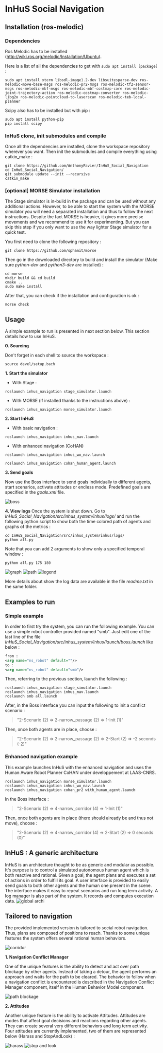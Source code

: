 # InHuS Social Navigation

## Installation (ros-melodic)

### Dependencies

Ros Melodic has to be installed (http://wiki.ros.org/melodic/Installation/Ubuntu).

Here is a list of all the dependencies to get with `sudo apt install [package]` :
```
sudo apt install xterm libsdl-image1.2-dev libsuitesparse-dev ros-melodic-move-base-msgs ros-melodic-pr2-msgs ros-melodic-tf2-sensor-msgs ros-melodic-mbf-msgs ros-melodic-mbf-costmap-core ros-melodic-joint-trajectory-action ros-melodic-costmap-converter ros-melodic-libg2o ros-melodic-pointcloud-to-laserscan ros-melodic-teb-local-planner
```

Scipy also has to be installed but with pip :
```
sudo apt install python-pip
pip install scipy
```

### InHuS clone, init submodules and compile

Once all the dependencies are installed, clone the workspace repository wherever you want. Then init the submodules and compile everything using catkin_make :
```
git clone https://github.com/AnthonyFavier/InHuS_Social_Navigation
cd InHuS_Social_Navigation/
git submodule update --init --recursive
catkin_make
```

### [optional] MORSE Simulator installation

The Stage simulator is in-build in the package and can be used without any additional actions. However, to be able to start the system with the MORSE simulator you will need a separated installation and thus to follow the next instructions. Despite the fact MORSE is heavier, it gives more precise movements and we recommend to use it for experimenting. But you can skip this step if you only want to use the way lighter Stage simulator for a quick test.

You first need to clone the following repository :
```
git clone https://github.com/sphanit/morse
```
Then go in the downloaded directory to build and install the simulator (Make sure *python-dev* and *python3-dev* are installed) :
```
cd morse
mkdir build && cd build
cmake ..
sudo make install
```

After that, you can check if the installation and configuration is ok :
```
morse check
```

## Usage

A simple example to run is presented in next section below. This section details how to use InHuS.

**0. Sourcing**

Don't forget in each shell to source the workspace :
```
source devel/setup.bach
```

**1. Start the simulator**
* With Stage :
```
roslaunch inhus_navigation stage_simulator.launch
```
* With MORSE (if installed thanks to the instructions above) :
```
roslaunch inhus_navigation morse_simulator.launch
```
**2. Start InHuS**
* With basic navigation :
```
roslaunch inhus_navigation inhus_nav.launch
```
* With enhanced navigation (CoHAN)
```
roslaunch inhus_navigation inhus_wo_nav.launch
```
```
roslaunch inhus_navigation cohan_human_agent.launch
```
**3. Send goals**

Now use the Boss interface to send goals individually to different agents, start scenarios, activate attitudes or endless mode. Predefined goals are specified in the *goals.xml* file.

![boss](https://github.com/AnthonyFavier/images/blob/master/boss.png)

**4. View logs**
Once the system is shut down. Go to *InHuS_Social_Navigation/src/inhus_system/inhus/logs/* and run the following python script to show both the time colored path of agents and graphs of the metrics :
```
cd InHuS_Social_Navigation/src/inhus_system/inhus/logs/
python all.py
```
Note that you can add 2 arguments to show only a specified temporal window :
```
python all.py 175 180
```
![graph](https://github.com/AnthonyFavier/images/blob/master/graphs_OO_smb_replan.png)
![path](https://github.com/AnthonyFavier/images/blob/master/paths_OO_smb_replan_new.png)
![legend](https://github.com/AnthonyFavier/images/blob/master/legend.png)

More details about show the log data are available in the file *readme.txt* in the same folder.

## Examples to run

### Simple example

In order to first try the system, you can run the following example. You can use a simple robot controller provided named "smb".
Just edit one of the last line of the file *InHuS_Social_Navigation/src/inhus_system/inhus/launch/boss.launch* like below :
``` xml
from :
<arg name="ns_robot" default=""/>
to :
<arg name="ns_robot" default="smb"/>
```
Then, referring to the previous section, launch the following :
```
roslaunch inhus_navigation stage_simulator.launch
roslaunch inhus_navigation inhus_nav.launch
roslaunch smb all.launch
```
After, in the Boss interface you can input the following to init a conflict scenario :

> "2-Scenario (2) => 2-narrow_passage (2) => 1-Init (1)"

Then, once both agents are in place, choose :

> "2-Scenario (2) => 2-narrow_passage (2) => 2-Start (2) => -2 seconds (-2)"

### Enhanced navigation example

This example launches InHuS with the enhanced navigation and uses the Human Aware Robot Planner CoHAN under developpement at LAAS-CNRS.

```
roslaunch inhus_navigation morse_simulator.launch
roslaunch inhus_navigation inhus_wo_nav.launch
roslaunch inhus_navigation cohan_pr2 with_human_agent.launch
```
In the Boss interface :

> "2-Scenario (2) => 4-narrow_corridor (4) => 1-Init (1)"

Then, once both agents are in place (there should already be and thus not move), choose :

> "2-Scenario (2) => 4-narrow_corridor (4) => 2-Start (2) => 0 seconds (0)"

## InHuS : A generic architecture

InHuS is an architecture thought to be as generic and modular as possible. It's purpose is to control a simulated autonomous human agent which is both reactive and rational. Given a goal, the agent plans and executes a set of actions in order to fulfill its goal. A user interface is provided to easily send goals to both other agents and the human one present in the scene. The interface makes it easy to repeat scenarios and run long term activity. A log manager is also part of the system. It records and computes execution data.
![global archi](https://github.com/AnthonyFavier/images/blob/master/global_archi_grand.png)

## Tailored to navigation

The provided implemented version is tailored to social robot navigation. Thus, plans are composed of positions to reach. Thanks to some unique features the system offers several rational human behaviors.

![corridor](https://github.com/AnthonyFavier/images/blob/master/nav_hateb.gif)

**1. Navigation Conflict Manager**

One of the unique features is the ability to detect and act over path blockage by other agents. Instead of taking a detour, the agent performs an approach and waits for the path to be cleared. The behavior to follow when a navigation conflict is encountered is described in the Navigation Conflict Manager component, itself in the Human Behavior Model component.

![path blockage](https://github.com/AnthonyFavier/images/blob/master/path_blocked.gif)

**2. Attitudes**

Another unique feature is the ability to activate Attitudes. Attitudes are modes that affect goal decisions and reactions regarding other agents. They can create several very different behaviors and long term activity. Four attitudes are currently implemented, two of them are represented below (Harass and StopAndLook) :

![harass](https://github.com/AnthonyFavier/images/blob/master/attitude_harass.gif)
![stop and look](https://github.com/AnthonyFavier/images/blob/master/attitude_non_coop_stopLook.gif)
